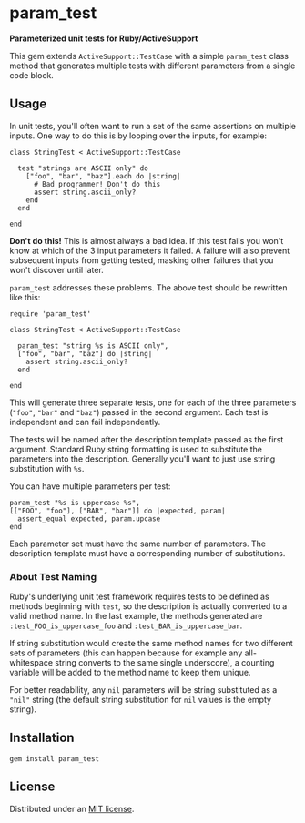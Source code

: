 param_test
==========

**Parameterized unit tests for Ruby/ActiveSupport**

This gem extends `ActiveSupport::TestCase` with a simple `param_test` class method that generates multiple tests with different parameters from a single code block.


## Usage

In unit tests, you'll often want to run a set of the same assertions on multiple inputs. One way to do this is by looping over the inputs, for example:

    class StringTest < ActiveSupport::TestCase

      test "strings are ASCII only" do
        ["foo", "bar", "baz"].each do |string|
          # Bad programmer! Don't do this
          assert string.ascii_only?
        end
      end

    end

**Don't do this!** This is almost always a bad idea. If this test fails you won't know at which of the 3 input parameters it failed. A failure will also prevent subsequent inputs from getting tested, masking other failures that you won't discover until later.

`param_test` addresses these problems. The above test should be rewritten like this:

    require 'param_test'

    class StringTest < ActiveSupport::TestCase

      param_test "string %s is ASCII only",
	  ["foo", "bar", "baz"] do |string|
	    assert string.ascii_only?
	  end

    end

This will generate three separate tests, one for each of the three parameters (`"foo"`, `"bar"` and `"baz"`) passed in the second argument. Each test is independent and can fail independently.

The tests will be named after the description template passed as the first argument. Standard Ruby string formatting is used to substitute the parameters into the description. Generally you'll want to just use string substitution with `%s`.

You can have multiple parameters per test:

    param_test "%s is uppercase %s",
    [["FOO", "foo"], ["BAR", "bar"]] do |expected, param|
      assert_equal expected, param.upcase
    end

Each parameter set must have the same number of parameters. The description template must have a corresponding number of substitutions.

### About Test Naming

Ruby's underlying unit test framework requires tests to be defined as methods beginning with `test`, so the description is actually converted to a valid method name. In the last example, the methods generated are `:test_FOO_is_uppercase_foo` and `:test_BAR_is_uppercase_bar`.

If string substitution would create the same method names for two different sets of parameters (this can happen because for example any all-whitespace string converts to the same single underscore), a counting variable will be added to the method name to keep them unique.

For better readability, any `nil` parameters will be string substituted as a `"nil"` string (the default string substitution for `nil` values is the empty string).


## Installation

    gem install param_test


## License

Distributed under an [MIT license](https://github.com/nikhaldi/param-test-ruby/blob/master/LICENSE.md).
